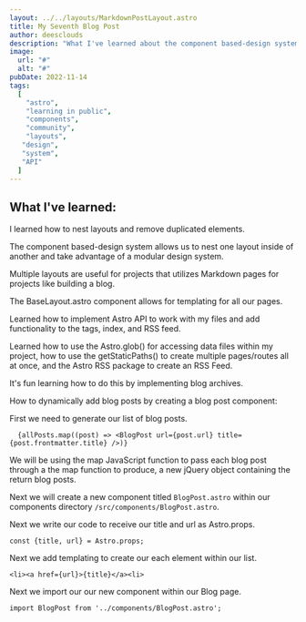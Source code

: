 ```yaml
---
layout: ../../layouts/MarkdownPostLayout.astro
title: My Seventh Blog Post
author: deesclouds
description: "What I've learned about the component based-design system"
image:
  url: "#"
  alt: "#"
pubDate: 2022-11-14
tags:
  [
    "astro",
    "learning in public",
    "components",
    "community",
    "layouts",
   "design",
   "system",
   "API"
  ]
---
```

## What I've learned:

I learned how to nest layouts and remove duplicated elements.

The component based-design system allows us to nest one layout inside of another and take advantage of a modular design system.

Multiple layouts are useful for projects that utilizes Markdown pages for projects like building a blog.

The BaseLayout.astro component allows for templating for all our pages.

Learned how to implement Astro API to work with my files and add functionality to the tags, index, and RSS feed.

Learned how to use the Astro.glob() for accessing data files within my project, how to use the getStaticPaths() to create multiple pages/routes all at once, and the Astro RSS package to create an RSS Feed.

It's fun learning how to do this by implementing blog archives. 

How to dynamically add blog posts by creating a blog post component:

First we need to generate our list of blog posts.
```
  {allPosts.map((post) => <BlogPost url={post.url} title={post.frontmatter.title} />)}

```
We will be using the map JavaScript function to pass each blog post through a the map function to produce, a new jQuery object containing the return blog posts.

Next we will create a new component titled `BlogPost.astro` within our components directory `/src/components/BlogPost.astro`.

Next we write our code to receive our title and url as Astro.props.
```
const {title, url} = Astro.props;
```

Next we add templating to create our each element within our list.
```
<li><a href={url}>{title}</a><li>
```

Next we import our our new component within our Blog page. 
```
import BlogPost from '../components/BlogPost.astro';

```


